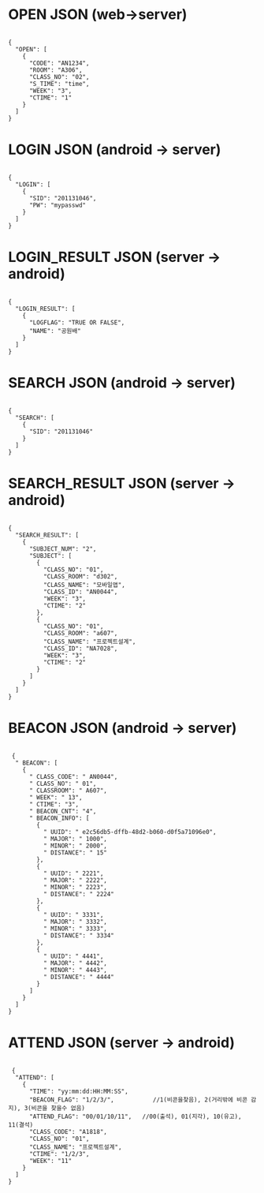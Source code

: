 # OPEN JSON (web->server)
<pre><code>
{
  "OPEN": [
    {
      "CODE": "AN1234",
      "ROOM": "A306",
      "CLASS_NO": "02",
      "S_TIME": "time",
      "WEEK": "3",
      "CTIME": "1"
    }
  ]
}
</code></pre>
# LOGIN JSON (android -> server)
<pre><code>
{
  "LOGIN": [
    {
      "SID": "201131046",
      "PW": "mypasswd"
    }
  ]
}
</code></pre>

# LOGIN_RESULT JSON (server -> android)
<pre><code>
{
  "LOGIN_RESULT": [
    {
      "LOGFLAG": "TRUE OR FALSE",
      "NAME": "공원배"
    }
  ]
}
</code></pre>

# SEARCH JSON (android -> server)
<pre><code>
{
  "SEARCH": [
    {
      "SID": "201131046"
    }
  ]
}
</code></pre>
# SEARCH_RESULT JSON (server -> android)
<pre><code>
{
  "SEARCH_RESULT": [
    {
      "SUBJECT_NUM": "2",
      "SUBJECT": [
        {
          "CLASS_NO": "01",
          "CLASS_ROOM": "d302",
          "CLASS_NAME": "모바일앱",
          "CLASS_ID": "AN0044",
          "WEEK": "3",
          "CTIME": "2"
        },
        {
          "CLASS_NO": "01",
          "CLASS_ROOM": "a607",
          "CLASS_NAME": "프로젝트설계",
          "CLASS_ID": "NA7028",
          "WEEK": "3",
          "CTIME": "2"
        }
      ]
    }
  ]
}
</code></pre>
# BEACON JSON (android -> server)
<pre><code>
 {
  " BEACON": [
    {
      " CLASS_CODE": " AN0044",
      " CLASS_NO": " 01",
      " CLASSROOM": " A607",
      " WEEK": " 13",
      " CTIME": "3",
      " BEACON_CNT": "4",
      " BEACON_INFO": [
        {
          " UUID": " e2c56db5-dffb-48d2-b060-d0f5a71096e0",
          " MAJOR": " 1000",
          " MINOR": " 2000",
          " DISTANCE": " 15"
        },
        {
          " UUID": " 2221",
          " MAJOR": " 2222",
          " MINOR": " 2223",
          " DISTANCE": " 2224"
        },
        {
          " UUID": " 3331",
          " MAJOR": " 3332",
          " MINOR": " 3333",
          " DISTANCE": " 3334"
        },
        {
          " UUID": " 4441",
          " MAJOR": " 4442",
          " MINOR": " 4443",
          " DISTANCE": " 4444"
        }
      ]
    }
  ]
}
</code></pre>
# ATTEND JSON (server -> android)
<pre><code>
 {
  "ATTEND": [
    {
      "TIME": "yy:mm:dd:HH:MM:SS",
      "BEACON_FLAG": "1/2/3/",           //1(비콘을찾음), 2(거리밖에 비콘 감지), 3(비콘을 찾을수 없음)
      "ATTEND_FLAG": "00/01/10/11",   //00(출석), 01(지각), 10(유고), 11(결석)
      "CLASS_CODE": "A1818",
      "CLASS_NO": "01",
      "CLASS_NAME": "프로젝트설계",
      "CTIME": "1/2/3",
      "WEEK": "11"
    }
  ]
}
</code></pre>




